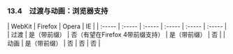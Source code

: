 ### 13.4　过渡与动画：浏览器支持

| WebKit | Firefox | Opera | IE |
| :-----  | :-----  | :-----  | :-----  | :-----  | :-----  |
| 过渡 | 是（带前缀） | 否（有望在Firefox 4带前缀支持） | 是（带前缀） | 否 |
| 动画 | 是（带前缀） | 否 | 否 | 否 |



